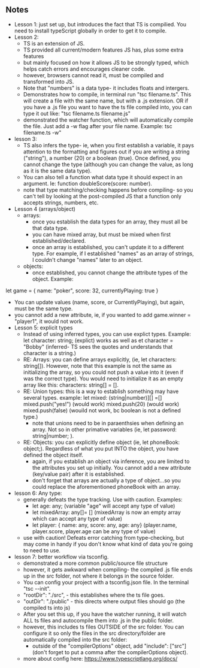 ## Notes
* Lesson 1: just set up, but introduces the fact that TS is compilied. You need to install typeScript globally in order to get it to compile.
* Lesson 2:
  * TS is an extension of JS.
  * TS provided all current/modern features JS has, plus some extra features
  * but mainly focused on how it allows JS to be strongly typed, which helps catch errors and encourages cleaner code.
  * however, browsers cannot read it, must be compiled and transformed into JS.
  * Note that "numbers" is a data type- it includes floats and intergers.
  * Demonstrates how to compile, in terminal run "tsc filename.ts". This will create a file with the same name, but with a .js extension. OR if you have a .js file you want to have the ts file compiled into, you can type it out like: "tsc filename.ts filename.js" 
  * demonstrated the watcher function, which will automatically compile the file. Just add a -w flag after your file name. Example: tsc filename.ts -w"
* lesson 3:
  * TS also infers the type- ie, when you first establish a variable, it pays attention to the formatting and figures out if you are writing a string ("string"), a number (20) or a boolean (true). Once defined, you cannot change the type (although you can change the value, as long as it is the same data type). 
  * You can also tell a function what data type it should expect in an argument. Ie: function doubleScore(score: number).
  * note that type matching/checking happens before compiling- so you can't tell by looking at the post-compiled JS that a function only accepts strings, numbers, etc.
* Lesson 4 (arrays/object)
  * arrays: 
    * once you establish the data types for an array, they must all be that data type.
    * you can have mixed array, but must be mixed when first established/declared.
    * once an array is established, you can't update it to a different type. For example, if I established "names" as an array of strings, I couldn't change "names" later to an object.
  * objects:
    * once established, you cannot change the attribute types of the object. Example:

let game = {
  name: "poker",
  score: 32,
  currentlyPlaying: true
}
  * You can update values (name, score, or CurrentlyPlaying), but again, must be the same type. 
  * you cannot add a new attribute, ie, if you wanted to add game.winner = "player1", it would not work.
* Lesson 5: explicit types
  * Instead of using inferred types, you can use explict types. Example: 
    let character: string; (explict)
    works as well as
    et character = "Bobby" (inferred- TS sees the quotes and understands that character is a string.)
  * RE: Arrays: you can define arrays explicitly, (ie, let characters: string[]). However, note that this example is not the same as initializing the array, so you could not push a value into it (even if was the correct type). You would need to initialize it as an empty array like this: characters: string[] = [].
  * RE: Union types: this is a way to establish something may have several types. example: 
  let mixed: (string|number)][] =[]
  mixed.push("yes!") (would work)
  mixed.push(20) (would work)
  mixed.push(false) (wouild not work, bc boolean is not a defined type.)
    * note that unions need to be in paraenthsies when defining an array. Not so in other primative variables (ie, let password: string|number; ).
  * RE: Objects: you can explicitly define object (ie, let phoneBook: object;). Regardless of what you put INTO the object, you have defined the object itself.
    * again, if you establish an object via inference, you are limited to the attributes you set up initially. You cannot add a new attribute (key/value pair) after it is established.
    * don't forget that arrays are actually a type of object...so you could replace the aforementioned phoneBook with an array.
* lesson 6: Any type:
  * generally defeats the type tracking. Use with caution. Examples:
    * let age: any; (variable "age" will accept any type of value)
    * let mixedArray: any[]= [] (mixedArray is now an empty array which can accept any type of value)
    * let player: { name: any, score: any, age: any} (player.name, player.score, player.age can be any type of value)
  * use with caution! Defeats error catching from type-checking, but may come in handy if you don't know what kind of data you're going to need to use.
* lesson 7: better workflow via tsconfig.
  * demonstrated a more common public/source file structure
  * however, it gets awkward when compiling- the compiled .js file ends up in the src folder, not where it belongs in the source folder.
  * You can config your project with a tsconfig.json file. In the terminal "tsc --init".
  * "rootDir": "./src",  - this establishes where the ts file goes.
  * "outDir": "./public" - this directs where output files should go (the compiled ts into js)
  * After you set this up, if you have the watcher running, it will watch ALL ts files and autocompile them into .js in the public folder.
  * however, this includes ts files OUTSIDE of the src folder. You can configure it so only the files in the src directory/folder are automatically compiled into the src folder:
    * outside of the "compilerOptions" object, add "include": ["src"] (don't forget to put a comma after the compilerOptions object). 
  * more about config here: https://www.typescriptlang.org/docs/